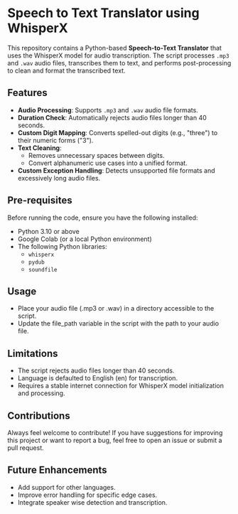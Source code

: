 # Speech to Text Translator using WhisperX

This repository contains a Python-based **Speech-to-Text Translator** that uses the WhisperX model for audio transcription. The script processes `.mp3` and `.wav` audio files, transcribes them to text, and performs post-processing to clean and format the transcribed text.

## Features

- **Audio Processing**: Supports `.mp3` and `.wav` audio file formats.
- **Duration Check**: Automatically rejects audio files longer than 40 seconds.
- **Custom Digit Mapping**: Converts spelled-out digits (e.g., "three") to their numeric forms ("3").
- **Text Cleaning**:
  - Removes unnecessary spaces between digits.
  - Convert alphanumeric use cases into a unified format.
- **Custom Exception Handling**: Detects unsupported file formats and excessively long audio files.

## Pre-requisites

Before running the code, ensure you have the following installed:

- Python 3.10 or above
- Google Colab (or a local Python environment)
- The following Python libraries:
  - `whisperx`
  - `pydub`
  - `soundfile`

## Usage

- Place your audio file (.mp3 or .wav) in a directory accessible to the script.
- Update the file_path variable in the script with the path to your audio file.

## Limitations

- The script rejects audio files longer than 40 seconds.
- Language is defaulted to English (en) for transcription.
- Requires a stable internet connection for WhisperX model initialization and processing.

## Contributions
Always feel welcome to contribute! If you have suggestions for improving this project or want to report a bug, feel free to open an issue or submit a pull request.

## Future Enhancements

- Add support for other languages.
- Improve error handling for specific edge cases.
- Integrate speaker wise detection and transcription.

